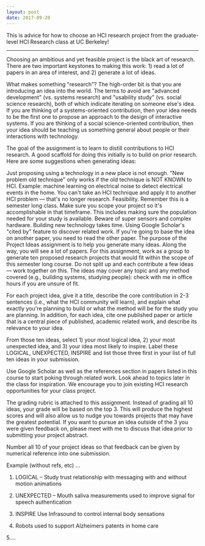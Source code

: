 ```yaml
---
layout: post
date: 2017-09-20
---
```


This is advice for how to choose an HCI research project from the graduate-level HCI Research class at UC Berkeley!

__________________________________

Choosing an ambitious and yet feasible project is the black art of research. There are two important keystones to making this work: 1) read a lot of papers in an area of interest, and 2) generate a lot of ideas.

What makes something "research"? The high-order bit is that you are introducing an idea into the world. The terms to avoid are "advanced development" (vs. systems research) and "usability study" (vs. social science research), both of which indicate iterating on someone else's idea. If you are thinking of a systems-oriented contribution, then your idea needs to be the first one to propose an approach to the design of interactive systems. If you are thinking of a social science-oriented contribution, then your idea should be teaching us something general about people or their interactions with technology.

The goal of the assignment is to learn to distill contributions to HCI research. A good scaffold for doing this initially is to build on prior research. Here are some suggestions when generating ideas:

Just proposing using a technology in a new place is not enough. "New problem old technique" only works if the old technique is NOT KNOWN to HCI. Example: machine learning on electrical noise to detect electrical events in the home. You can't take an HCI technique and apply it to another HCI problem — that's no longer research.
Feasibility. Remember this is a semester long class. Make sure you scope your project so it's accomplishable in that timeframe. This includes making sure the population needed for your study is available.
Beware of super sensors and complex hardware. Building new technology takes time.
Using Google Scholar's "cited by" feature to discover related work.
If you're going to base the idea on another paper, you need to read the other paper.
The purpose of the Project Ideas assignment is to help you generate many ideas. Along the way, you will see a lot of papers. For this assignment, work as a group to generate ten proposed research projects that would fit within the scope of this semester long course. Do not split up and each contribute a few ideas — work together on this. The ideas may cover any topic and any method covered (e.g., building systems, studying people): check with me in office hours if you are unsure of fit.

For each project idea, give it a title, describe the core contribution in 2-3 sentences (i.e., what the HCI community will learn), and explain what exactly you're planning to build or what the method will be for the study you are planning. In addition, for each idea, cite one published paper or article that is a central piece of published, academic related work, and describe its relevance to your idea.

From those ten ideas, select 1) your most logical idea, 2) your most unexpected idea, and 3) your idea most likely to inspire. Label these LOGICAL, UNEXPECTED, INSPIRE and list those three first in your list of full ten ideas in your submission.

Use Google Scholar as well as the references section in papers listed in this course to start poking through related work. Look ahead to topics later in the class for inspiration. We encourage you to join existing HCI research opportunities for your class project.

The grading rubric is attached to this assignment. Instead of grading all 10 ideas, your grade will be based on the top 3. This will produce the highest scores and will also allow us to nudge you towards projects that may have the greatest potential. If you want to pursue an idea outside of the 3 you were given feedback on, please meet with me to discuss that idea prior to submitting your project abstract.

Number all 10 of your project ideas so that feedback can be given by numerical reference into one submission.

Example (without refs, etc) ...

 

1. LOGICAL – Study trust relationship with messaging with and without motion animations

2. UNEXPECTED – Mouth saliva measurements used to improve signal for speech authentication

3. INSPIRE Use Infrasound to control internal body sensations

4. Robots used to support Alzheimers patents in home care

5....